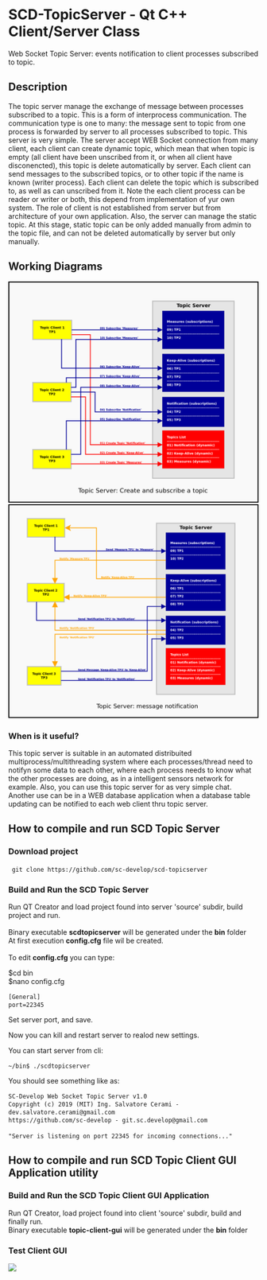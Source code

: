 # SCD-TopicServer - Qt C++ Client/Server Class
Web Socket Topic Server: events notification to client processes subscribed to topic.

## Description

The topic server manage the exchange of message between processes subscribed to a topic. This is a form of interprocess communication. The communication type is one to many: the message sent to topic from one process is forwarded by server to all processes subscribed to topic.
This server is very simple. The server accept WEB Socket connection from many client, each client can create dynamic topic, which mean that when topic is empty (all client have been unscribed from it, or when all client have disconencted), this topic is delete automatically by server. Each client can send messages to the subscribed topics, or to other topic if the name is known (writer process). 
Each client can delete the topic which is subscribed to, as well as can unscribed from it.
Note the each client process can be reader or writer or both, this depend from implementation of yur own system. 
The role of client is not established from server but from architecture of your own application.
Also, the server can manage the static topic. At this stage, static topic can be only added manually from admin to the topic file, and can not be deleted automatically by server but only manually.

## Working Diagrams

<img src="images/topicserver.png"/>

<img src="images/topicservermess.png"/>

### When is it useful?

This topic server is suitable in an automated distribuited multiprocess/multithreading system where each processes/thread need to notifyn some data to each other, where each process needs to know what the other processes are doing, as in a intelligent sensors network for example. Also, you can use this topic server for  as very simple chat. Another use can be in a WEB database application when a database table updating can be notified to each web client thru topic server.

## How to compile and run SCD Topic Server
### Download project

``` git clone https://github.com/sc-develop/scd-topicserver```

### Build and Run the SCD Topic Server

Run QT Creator and load project found into server 'source' subdir, build project and run.<br><br>
Binary executable <b>scdtopicserver</b> will be generated under the <b>bin</b> folder<br>
At first execution <b>config.cfg</b> file wil be created.<br><br>
To edit <b>config.cfg</b> you can type:

$cd bin<br>
$nano config.cfg
```
[General]
port=22345
```
Set server port, and save.<br>

Now you can kill and restart server to realod new settings.<br>

You can start server from cli:

```
~/bin$ ./scdtopicserver
```
You should see something like as:

```
SC-Develop Web Socket Topic Server v1.0
Copyright (c) 2019 (MIT) Ing. Salvatore Cerami - dev.salvatore.cerami@gmail.com
https://github.com/sc-develop - git.sc.develop@gmail.com

"Server is listening on port 22345 for incoming connections..."
```
## How to compile and run SCD Topic Client GUI Application utility

### Build and Run the SCD Topic Client GUI Application

Run QT Creator, load project found into client 'source' subdir, build and finally run.<br>
Binary executable <b>topic-client-gui</b> will be generated under the <b>bin</b> folder<br>

### Test Client GUI

<img src="images/topicclientgui.png"/>
